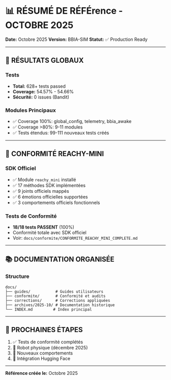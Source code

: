 # 📊 RÉSUMÉ DE RÉFÉrence - OCTOBRE 2025

**Date:** Octobre 2025
**Version:** BBIA-SIM
**Statut:** ✅ Production Ready

---

## 🎯 RÉSULTATS GLOBAUX

### Tests
- **Total:** 628+ tests passed
- **Coverage:** 54.57% - 54.66%
- **Sécurité:** 0 issues (Bandit)

### Modules Principaux
- ✅ Coverage 100%: global_config, telemetry, bbia_awake
- ✅ Coverage >80%: 9-11 modules
- ✅ Tests étendus: 99-111 nouveaux tests créés

---

## 🤖 CONFORMITÉ REACHY-MINI

### SDK Officiel
- ✅ Module `reachy_mini` installé
- ✅ 17 méthodes SDK implémentées
- ✅ 9 joints officiels mappés
- ✅ 6 émotions officielles supportées
- ✅ 3 comportements officiels fonctionnels

### Tests de Conformité
- **18/18 tests PASSENT** (100%)
- Conformité totale avec SDK officiel
- Voir: `docs/conformite/CONFORMITE_REACHY_MINI_COMPLETE.md`

---

## 📚 DOCUMENTATION ORGANISÉE

### Structure
```
docs/
├── guides/           # Guides utilisateurs
├── conformite/       # Conformité et audits
├── corrections/      # Corrections appliquées
├── archives/2025-10/ # Documentation historique
└── INDEX.md         # Index principal
```

---

## 🚀 PROCHAINES ÉTAPES

1. ✅ Tests de conformité complétés
2. 🔄 Robot physique (décembre 2025)
3. 📝 Nouveaux comportements
4. 🤗 Intégration Hugging Face

---

**Référence créée le:** Octobre 2025

